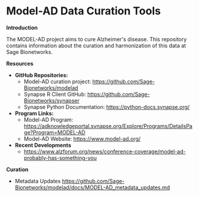 # Model-AD Data Curation Tools

**Introduction**

The MODEL-AD project aims to cure Alzheimer's disease. This repository contains information about the curation and harmonization of this data at Sage Bionetworks.

**Resources**
* **GitHub Repositories:**
	+ Model-AD curation project: https://github.com/Sage-Bionetworks/modelad
	- Synapse R Client GitHub: https://github.com/Sage-Bionetworks/synapser
	- Synapse Python Documentation: https://python-docs.synapse.org/
* **Program Links:**
	+ Model-AD Program: https://adknowledgeportal.synapse.org/Explore/Programs/DetailsPage?Program=MODEL-AD
	+ Model-AD Website: https://www.model-ad.org/
* **Recent Developments**
	+ https://www.alzforum.org/news/conference-coverage/model-ad-probably-has-something-you

**Curation**
 - Metadata Updates https://github.com/Sage-Bionetworks/modelad/docs/MODEL-AD_metadata_updates.md
